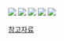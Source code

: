 ![](https://velog.velcdn.com/images/ragnarok_code/post/4eac4493-0185-4e51-818c-e2f6c42102c8/image.png)
![](https://velog.velcdn.com/images/ragnarok_code/post/7a122630-8aea-400d-a21f-d861e356ddd0/image.png)
![](https://velog.velcdn.com/images/ragnarok_code/post/ad68110d-8fe6-428f-823f-bb3387d66705/image.png)
![](https://velog.velcdn.com/images/ragnarok_code/post/9f6ed7ec-a756-40fa-bea8-bdde26aa9918/image.png)
![](https://velog.velcdn.com/images/ragnarok_code/post/5096d328-77e6-44bc-9a7a-cfda234e13ea/image.png)

[참고자료](https://catalog.us-east-1.prod.workshops.aws/workshops/05e3e1f9-5d5a-4cc5-9899-df114def68e7/ko-KR/)

